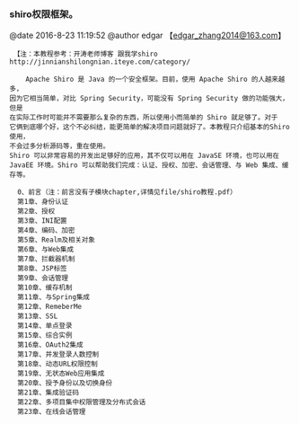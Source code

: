 ###  shiro权限框架。
@date 2016-8-23 11:19:52 @author edgar 【edgar_zhang2014@163.com】

     【注：本教程参考：开涛老师博客 跟我学shiro http://jinnianshilongnian.iteye.com/category/
     
        Apache Shiro 是 Java 的一个安全框架。目前，使用 Apache Shiro 的人越来越多，
    因为它相当简单，对比 Spring Security，可能没有 Spring Security 做的功能强大，但是
    在实际工作时可能并不需要那么复杂的东西，所以使用小而简单的 Shiro 就足够了。对于
    它俩到底哪个好，这个不必纠结，能更简单的解决项目问题就好了。本教程只介绍基本的Shiro使用，
    不会过多分析源码等，重在使用。
    Shiro 可以非常容易的开发出足够好的应用，其不仅可以用在 JavaSE 环境，也可以用在
    JavaEE 环境。Shiro 可以帮助我们完成：认证、授权、加密、会话管理、与 Web 集成、缓
    存等。
    
      0、前言（注：前言没有子模块chapter,详情见file/shiro教程.pdf）
      第1章、身份认证
      第2章、授权
      第3章、INI配置
      第4章、编码、加密
      第5章、Realm及相关对象
      第6章、与Web集成
      第7章、拦截器机制
      第8章、JSP标签
      第9章、会话管理
      第10章、缓存机制
      第11章、与Spring集成
      第12章、RemeberMe
      第13章、SSL
      第14章、单点登录
      第15章、综合实例
      第16章、OAuth2集成
      第17章、并发登录人数控制
      第18章、动态URL权限控制
      第19章、无状态Web应用集成
      第20章、授予身份以及切换身份
      第21章、集成验证码
      第22章、多项目集中权限管理及分布式会话
      第23章、在线会话管理
      